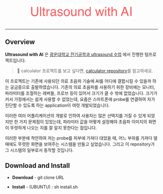 <p align="center"><img src="ultrasound.png" width="70%" /><br><br></p>

-----------------

## Overview
**Ultrasound with AI** 은 [광운대학교 전기공학과 ultrasound 수업](./doc/t265.md) 에서 진행한 텀프로젝트입니다.
> :pushpin: calculator 프로젝트를 보고 싶다면, [calculator repository](https://github.com/heypaprika/calculator)를 참고하세요.

이 프로젝트는 기존에 사용되던 의료 초음파 기술에 AI를 어디에 결합시킬 수 있을까 하는 궁금증으로 출발하였습니다. 기존의 의료 초음파를 사용하기 위한 장비에는 모니터, 파라미터를 조절하는 레버들, 프로브 등이 있어서 크기가 클 수 밖에 없었습니다. 크기가 커서 가정에서는 쉽게 사용할 수 없었는데, 요즘은 스마트폰에 probe를 연결하여 자가진단할 수 있도록 하는 application이 여럿 개발되었습니다. 

이러한 여러 어플리케이션의 개발로 인하여 사용자는 많은 선택지를 가질 수 있게 되었지만 한 가지 문제점이 있었는데, 파라미터 값을 어떻게 설정해야 초음파 이미지의 화면이 뚜렷하게 나오는 지를 잘 알지 못한다는 점입니다.

이러한 부분에 착안하여 저는 probe를 피부에 가져다 대었을 때, 어느 부위를 가져다 댈때에도 뚜렷한 화면을 보여주는 시스템을 만들고 싶었습니다. 그리고 이 repository가 그 시스템의 일부로서 동작할 것입니다.

## Download and Install
* **Download** - git clone URL

* **Install** - (UBUNTU) : sh install.sh
